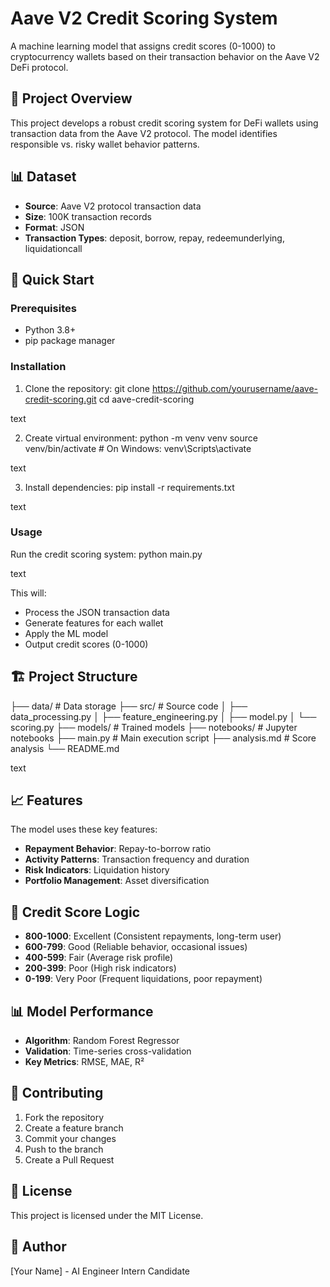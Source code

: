 # Aave V2 Credit Scoring System

A machine learning model that assigns credit scores (0-1000) to cryptocurrency wallets based on their transaction behavior on the Aave V2 DeFi protocol.

## 🎯 Project Overview

This project develops a robust credit scoring system for DeFi wallets using transaction data from the Aave V2 protocol. The model identifies responsible vs. risky wallet behavior patterns.

## 📊 Dataset

- **Source**: Aave V2 protocol transaction data
- **Size**: 100K transaction records
- **Format**: JSON
- **Transaction Types**: deposit, borrow, repay, redeemunderlying, liquidationcall

## 🚀 Quick Start

### Prerequisites
- Python 3.8+
- pip package manager

### Installation

1. Clone the repository:
git clone https://github.com/yourusername/aave-credit-scoring.git
cd aave-credit-scoring

text

2. Create virtual environment:
python -m venv venv
source venv/bin/activate # On Windows: venv\Scripts\activate

text

3. Install dependencies:
pip install -r requirements.txt

text

### Usage

Run the credit scoring system:
python main.py

text

This will:
- Process the JSON transaction data
- Generate features for each wallet
- Apply the ML model
- Output credit scores (0-1000)

## 🏗️ Project Structure

├── data/ # Data storage
├── src/ # Source code
│ ├── data_processing.py
│ ├── feature_engineering.py
│ ├── model.py
│ └── scoring.py
├── models/ # Trained models
├── notebooks/ # Jupyter notebooks
├── main.py # Main execution script
├── analysis.md # Score analysis
└── README.md

text

## 📈 Features

The model uses these key features:
- **Repayment Behavior**: Repay-to-borrow ratio
- **Activity Patterns**: Transaction frequency and duration
- **Risk Indicators**: Liquidation history
- **Portfolio Management**: Asset diversification

## 🎯 Credit Score Logic

- **800-1000**: Excellent (Consistent repayments, long-term user)
- **600-799**: Good (Reliable behavior, occasional issues)
- **400-599**: Fair (Average risk profile)
- **200-399**: Poor (High risk indicators)
- **0-199**: Very Poor (Frequent liquidations, poor repayment)

## 📊 Model Performance

- **Algorithm**: Random Forest Regressor
- **Validation**: Time-series cross-validation
- **Key Metrics**: RMSE, MAE, R²

## 🤝 Contributing

1. Fork the repository
2. Create a feature branch
3. Commit your changes
4. Push to the branch
5. Create a Pull Request

## 📄 License

This project is licensed under the MIT License.

## 👥 Author

[Your Name] - AI Engineer Intern Candidate
